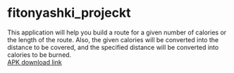 # fitonyashki_projeckt

This application will help you build a route for a given number of calories or the length of the route. Also, the given calories will be converted into the distance to be covered, and the specified distance will be converted into calories to be burned.<br/>
[APK download link](https://www.dropbox.com/sh/2qog7wxwwxx5e3r/AAAnNz0rX0kMVaPU3khMghaGa?dl=0)
